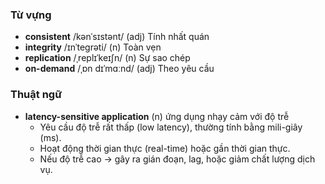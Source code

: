### Từ vựng

- **consistent** /kənˈsɪstənt/ (adj) Tính nhất quán
- **integrity** /ɪnˈteɡrəti/ (n) Toàn vẹn
- **replication** /ˌreplɪˈkeɪʃn/ (n) Sự sao chép
- **on-demand** /ˌɒn dɪˈmɑːnd/ (adj) Theo yêu cầu

### Thuật ngữ

- **latency-sensitive application** (n) ứng dụng nhạy cảm với độ trễ
  - Yêu cầu độ trễ rất thấp (low latency), thường tính bằng mili-giây (ms).
  - Hoạt động thời gian thực (real-time) hoặc gần thời gian thực.
  - Nếu độ trễ cao → gây ra gián đoạn, lag, hoặc giảm chất lượng dịch vụ.
